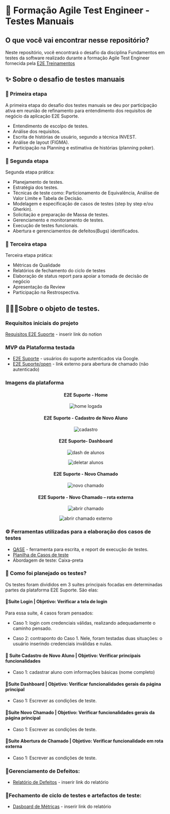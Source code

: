 # 🚀 Formação Agile Test Engineer - Testes Manuais

## O que você vai encontrar nesse repositório?

Neste repositório, você encontrará o desafio da disciplina Fundamentos em testes da software realizado durante a formação  Agile Test Engineer fornecida pela [E2E Treinamentos](https://e2etreinamentos.com.br/formacao-agile-test-engineer/)

## ✨ Sobre o desafio de testes manuais

###  🎯 Primeira etapa

A primeira etapa do desafio dos testes manuais se deu por participação ativa em reunião de refinamento para entendimento dos requisitos de negócio da aplicação E2E Suporte.

- Entendimento de escolpo de testes.
- Análise dos requisitos.
-  Escrita de histórias de usuário, segundo a técnica INVEST.
-  Análise de layout (FIGMA).
-  Participação na Planning e estimativa de histórias (planning poker).

### 🎯 Segunda etapa

Segunda etapa prática:
-  Planejamento de testes.
- Estratégia dos testes.
-  Técnicas de teste como: Particionamento de Equivalência, Análise de Valor Limite e Tabela de Decisão.
- Modelagem e especificação de casos de testes (step by step e/ou Gherkin).
-  Solicitação e preparação de Massa de testes.
- Gerenciamento e monitoramento de testes.
- Execução de testes funcionais.
- Abertura e gerenciamentos de defeitos(Bugs) identificados.


### 🎯 Terceira etapa

Terceira etapa prática:
- Métricas de Qualidade
-  Relatórios de fechamento do ciclo de testes
- Elaboração de status report para apoiar a tomada de decisão de negócio
-  Apresentação da Review
- Participação na Restrospectiva.


##   👨🏻‍💻Sobre o objeto de testes.

### Requisitos iniciais do projeto

[Requisitos E2E Suporte](https://e2e-suporte.vercel.app/) - inserir link do notion

### MVP da Plataforma testada

- [E2E Suporte](https://e2e-suporte.vercel.app/) - usuários do suporte autenticados via Google.
- [E2E Suporte/open](https://e2e-suporte.vercel.app/open) - link externo para abertura de chamado (não autenticado)

### Imagens da plataforma

<div align="center">

#### E2E Suporte - Home
![home logada](https://github.com/AlineAreda/testes-manuais-e2e-suporte/assets/77371831/d93a06c6-a673-4a94-8835-f7fd1fc2ff57)

#### E2E Suporte - Cadastro de Novo Aluno
![cadastro](https://github.com/AlineAreda/testes-manuais-e2e-suporte/assets/77371831/8e0a5869-c486-4e1b-bbd3-4510f25f438d)


#### E2E Suporte- Dashboard
![dash de alunos](https://github.com/AlineAreda/testes-manuais-e2e-suporte/assets/77371831/fa74d866-2841-4460-a253-e90a8d5c3b19)

![deletar alunos](https://github.com/AlineAreda/testes-manuais-e2e-suporte/assets/77371831/12d5a860-9adc-43e4-acd8-fe2311acc7e8)


#### E2E Suporte - Novo Chamado
![novo chamado](https://github.com/AlineAreda/testes-manuais-e2e-suporte/assets/77371831/f19d11ef-7562-48d7-80e7-af70e8aeeeec)

#### E2E Suporte - Novo Chamado – rota externa
![abrir chamado](https://github.com/AlineAreda/testes-manuais-e2e-suporte/assets/77371831/d8a78744-97c6-4550-93c1-17f45bed110a)

![abrir chamado externo](https://github.com/AlineAreda/testes-manuais-e2e-suporte/assets/77371831/b8c8bd27-e502-4800-aa58-2832beba514d)
</div>

### ⚙️ Ferramentas utilizadas para a elaboração dos casos de testes

-  [QASE](https://qase.io/) - ferramenta para escrita, e report de execução de testes.
-  [Planilha de Casos de teste](https://pt-br.reactjs.org)
 - Abordagem de teste: Caixa-preta

###  🧪 Como foi planejado os testes?

Os testes foram divididos em 3 suítes principais focadas em determinadas partes da plataforma E2E Suporte. São elas:

#### 📝Suíte Login | Objetivo: Verificar a tela de login

Para essa suíte, 4 casos foram pensados:

- Caso 1: login com credenciais válidas, realizando adequadamente o caminho pensado.

- Caso 2: contraponto do Caso 1. Nele, foram testadas duas situações: o usuário inserindo credenciais inválidas e nulas.


#### 📝 Suíte Cadastro de Novo Aluno | Objetivo: Verificar principais funcionalidades 


- Caso 1: cadastrar aluno com  informações básicas (nome completo) 
 

####  📝Suíte Dashboard | Objetivo: Verificar funcionalidades gerais da página principal 

- Caso 1: Escrever as condições de teste.

####  📝Suíte Novo Chamado | Objetivo: Verificar funcionalidades gerais da página principal 

- Caso 1: Escrever as condições de teste.

####  📝Suíte Abertura de Chamado | Objetivo: Verificar funcionalidade em rota externa

- Caso 1: Escrever as condições de teste.


###  📌Gerenciamento de Defeitos:

-   [Relatório de Defeitos](https://pt-br.reactjs.org) - inserir link do relatório

###  📌Fechamento de ciclo de testes e artefactos de teste:

-   [Dasboard de Métricas](https://pt-br.reactjs.org) - inserir link do relatório
